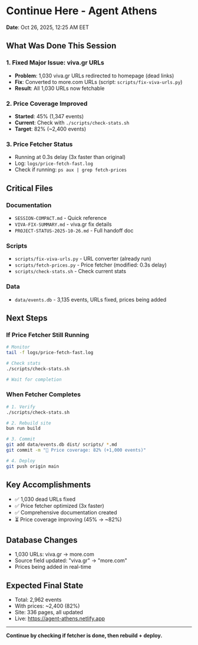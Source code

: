 # Continue Here - Agent Athens

**Date**: Oct 26, 2025, 12:25 AM EET

## What Was Done This Session

### 1. Fixed Major Issue: viva.gr URLs
- **Problem**: 1,030 viva.gr URLs redirected to homepage (dead links)
- **Fix**: Converted to more.com URLs (script: `scripts/fix-viva-urls.py`)
- **Result**: All 1,030 URLs now fetchable

### 2. Price Coverage Improved
- **Started**: 45% (1,347 events)
- **Current**: Check with `./scripts/check-stats.sh`
- **Target**: 82% (~2,400 events)

### 3. Price Fetcher Status
- Running at 0.3s delay (3x faster than original)
- Log: `logs/price-fetch-fast.log`
- Check if running: `ps aux | grep fetch-prices`

## Critical Files

### Documentation
- `SESSION-COMPACT.md` - Quick reference
- `VIVA-FIX-SUMMARY.md` - viva.gr fix details
- `PROJECT-STATUS-2025-10-26.md` - Full handoff doc

### Scripts
- `scripts/fix-viva-urls.py` - URL converter (already run)
- `scripts/fetch-prices.py` - Price fetcher (modified: 0.3s delay)
- `scripts/check-stats.sh` - Check current stats

### Data
- `data/events.db` - 3,135 events, URLs fixed, prices being added

## Next Steps

### If Price Fetcher Still Running
```bash
# Monitor
tail -f logs/price-fetch-fast.log

# Check stats
./scripts/check-stats.sh

# Wait for completion
```

### When Fetcher Completes
```bash
# 1. Verify
./scripts/check-stats.sh

# 2. Rebuild site
bun run build

# 3. Commit
git add data/events.db dist/ scripts/ *.md
git commit -m "🎯 Price coverage: 82% (+1,000 events)"

# 4. Deploy
git push origin main
```

## Key Accomplishments
- ✅ 1,030 dead URLs fixed
- ✅ Price fetcher optimized (3x faster)
- ✅ Comprehensive documentation created
- ⏳ Price coverage improving (45% → ~82%)

## Database Changes
- 1,030 URLs: viva.gr → more.com
- Source field updated: "viva.gr" → "more.com"
- Prices being added in real-time

## Expected Final State
- Total: 2,962 events
- With prices: ~2,400 (82%)
- Site: 336 pages, all updated
- Live: https://agent-athens.netlify.app

---

**Continue by checking if fetcher is done, then rebuild + deploy.**
